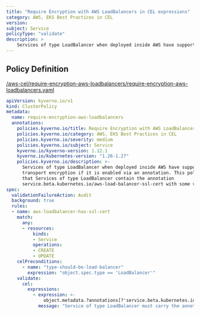 ```yaml
---
title: "Require Encryption with AWS LoadBalancers in CEL expressions"
category: AWS, EKS Best Practices in CEL
version: 
subject: Service
policyType: "validate"
description: >
    Services of type LoadBalancer when deployed inside AWS have support for transport encryption if it is enabled via an annotation. This policy requires that Services of type LoadBalancer contain the annotation service.beta.kubernetes.io/aws-load-balancer-ssl-cert with some value.
---
```


## Policy Definition
<a href="https://github.com/kyverno/policies/raw/main//aws-cel/require-encryption-aws-loadbalancers/require-encryption-aws-loadbalancers.yaml" target="-blank">/aws-cel/require-encryption-aws-loadbalancers/require-encryption-aws-loadbalancers.yaml</a>

```yaml
apiVersion: kyverno.io/v1
kind: ClusterPolicy
metadata:
  name: require-encryption-aws-loadbalancers
  annotations:
    policies.kyverno.io/title: Require Encryption with AWS LoadBalancers in CEL expressions
    policies.kyverno.io/category: AWS, EKS Best Practices in CEL 
    policies.kyverno.io/severity: medium
    policies.kyverno.io/subject: Service
    kyverno.io/kyverno-version: 1.12.1
    kyverno.io/kubernetes-version: "1.26-1.27"
    policies.kyverno.io/description: >-
      Services of type LoadBalancer when deployed inside AWS have support for
      transport encryption if it is enabled via an annotation. This policy requires
      that Services of type LoadBalancer contain the annotation
      service.beta.kubernetes.io/aws-load-balancer-ssl-cert with some value.
spec:
  validationFailureAction: Audit
  background: true
  rules:
  - name: aws-loadbalancer-has-ssl-cert
    match:
      any:
      - resources:
          kinds:
          - Service
          operations:
          - CREATE
          - UPDATE
    celPreconditions: 
      - name: "type-should-be-load-balancer"
        expression: "object.spec.type == 'LoadBalancer'"
    validate:
      cel:
        expressions:
          - expression: >-
              object.metadata.?annotations[?'service.beta.kubernetes.io/aws-load-balancer-ssl-cert'].orValue('') != ''
            message: "Service of type LoadBalancer must carry the annotation service.beta.kubernetes.io/aws-load-balancer-ssl-cert."


```
